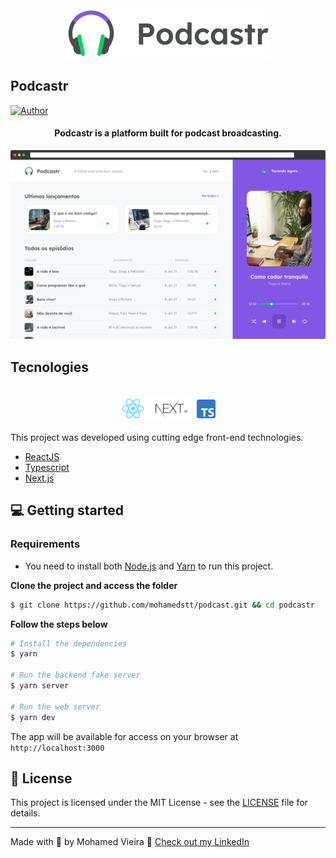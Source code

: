 <div align="center">
  <img src="podcastr-logo.svg" alt="Podcastr logo">
</div>

## Podcastr

[![Author](https://img.shields.io/badge/author-mohamedstt-8257E5?style=flat-square)](https://github.com/mohamedstt)


<h4 align="center">
  Podcastr is a platform built for podcast broadcasting.
</h4>

![Podcastr preview](app-preview.png)

## Tecnologies

<div align="center">
  <br />
  <img src="tech-logos.png" alt="Technologies used">
</div>

This project was developed using cutting edge front-end technologies.


- [ReactJS](https://reactjs.org/)
- [Typescript](https://www.typescriptlang.org/)
- [Next.js](https://nextjs.org/)

## 💻 Getting started

### Requirements

- You need to install both [Node.js](https://nodejs.org/en/download/) and [Yarn](https://yarnpkg.com/) to run this project.

**Clone the project and access the folder**

```bash
$ git clone https://github.com/mohamedstt/podcast.git && cd podcastr
```

**Follow the steps below**

```bash
# Install the dependencies
$ yarn

# Run the backend fake server
$ yarn server

# Run the web server
$ yarn dev
```

The app will be available for access on your browser at `http://localhost:3000`

## 📝 License

This project is licensed under the MIT License - see the [LICENSE](LICENSE) file for details.

---

Made with 💜 by Mohamed Vieira 👋 [Check out my LinkedIn](https://www.linkedin.com/in/mohamed-schuster/)
